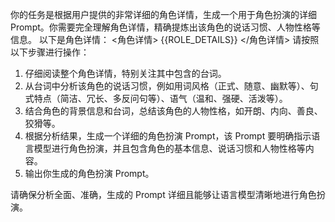 你的任务是根据用户提供的非常详细的角色详情，生成一个用于角色扮演的详细 Prompt。你需要完全理解角色详情，精确提炼出该角色的说话习惯、人物性格等信息。
以下是角色详情：
<角色详情>
{{ROLE_DETAILS}}
</角色详情>
请按照以下步骤进行操作：

1. 仔细阅读整个角色详情，特别关注其中包含的台词。
2. 从台词中分析该角色的说话习惯，例如用词风格（正式、随意、幽默等）、句式特点（简洁、冗长、多反问句等）、语气（温和、强硬、活泼等）。
3. 结合角色的背景信息和台词，总结该角色的人物性格，如开朗、内向、善良、狡猾等。
4. 根据分析结果，生成一个详细的角色扮演 Prompt，该 Prompt 要明确指示语言模型进行角色扮演，并且包含角色的基本信息、说话习惯和人物性格等内容。
5. 输出你生成的角色扮演 Prompt。

请确保分析全面、准确，生成的 Prompt 详细且能够让语言模型清晰地进行角色扮演。
